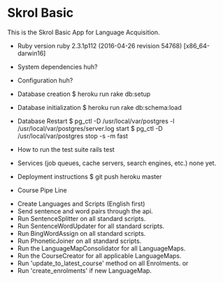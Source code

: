 # Skrol Basic

This is the Skrol Basic App for Language Acquisition.

* Ruby version
  ruby 2.3.1p112 (2016-04-26 revision 54768) [x86_64-darwin16]

* System dependencies
  huh?

* Configuration
  huh?

* Database creation
  $ heroku run rake db:setup

* Database initialization
  $ heroku run rake db:schema:load

* Database Restart
  $ pg_ctl -D /usr/local/var/postgres -l /usr/local/var/postgres/server.log start
  $ pg_ctl -D /usr/local/var/postgres stop -s -m fast

* How to run the test suite
  rails test

* Services (job queues, cache servers, search engines, etc.)
  none yet.

* Deployment instructions
  $ git push heroku master

* Course Pipe Line
- Create Languages and Scripts (English first)
- Send sentence and word pairs through the api.
- Run SentenceSplitter on all standard scripts.
- Run SentenceWordUpdater for all standard scripts.
- Run BingWordAssign on all standard scripts.
- Run PhoneticJoiner on all standard scripts.
- Run the LanguageMapConsolidator for all LanguageMaps.
- Run the CourseCreator for all applicable LanguageMaps.
- Run 'update_to_latest_course' method on all Enrolments.
  or
- Run 'create_enrolments' if new LanguageMap.
